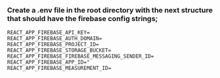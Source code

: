 ### Create a .env file in the root directory with the next structure that should have the firebase config strings;
```
REACT_APP_FIREBASE_API_KEY=
REACT_APP_FIREBASE_AUTH_DOMAIN=
REACT_APP_FIREBASE_PROJECT_ID=
REACT_APP_FIREBASE_STORAGE_BUCKET=
REACT_APP_FIREBASE_FIREBASE_MESSAGING_SENDER_ID=
REACT_APP_FIREBASE_APP_ID="
REACT_APP_FIREBASE_MEASUREMENT_ID=
```
